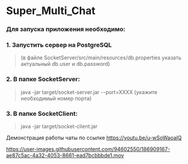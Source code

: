 # Super_Multi_Chat

### Для запуска приложения необходимо:

### 1. Запустить сервер на PostgreSQL 
> (в файле SocketServer/src/main/resources/db.properties указать актуальный db.user и db.password)

### 2. В папке SocketServer:
> java -jar target/socket-server.jar --port=XXXX (укажите необходимый номер порта)

### 3. В папке SocketClient:
> java -jar target/socket-client.jar



Демонстрация работы чаты по ссылке https://youtu.be/u-wSoWaoalQ




https://user-images.githubusercontent.com/94602550/186909167-ae87c5ac-4a32-4053-8661-ead7bcbbbde1.mov

